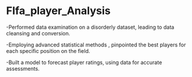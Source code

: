 # FIfa_player_Analysis

-Performed data examination on a disorderly dataset, leading to data cleansing and conversion.

-Employing advanced statistical methods , pinpointed the best players for each specific position on the field.

-Built a model to forecast player ratings, using data for accurate assessments.
